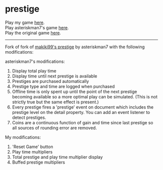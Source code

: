 # prestige  
Play my game [here](https://ashebashmash123.github.io/prestige/).  
Play asteriskman7's game [here](https://asteriskman7.github.io/prestige/).  
Play the original game [here](https://makiki99.github.io/prestige/).

---
Fork of fork of [makiki99's prestige](https://github.com/makiki99/prestige) by asteriskman7 with the following modifications:

asteriskman7's modifications:
1. Display total play time
1. Display time until next prestige is available
1. Prestiges are purchased automatically
1. Prestige type and time are logged when purchased
1. Offline time is only spent up until the point of the next prestige becoming available so a more optimal play can be simulated. (This is not strictly true but the same effect is present.)
1. Every prestige fires a 'prestige' event on document which includes the prestige level on the detail property. You can add an event listener to detect prestiges.
1. Coins are a continuous function of gain and time since last prestige so all sources of rounding error are removed.

My modifications:
1. 'Reset Game' button
1. Play time multipliers
1. Total prestige and play time multiplier display
1. Buffed prestige multipliers
